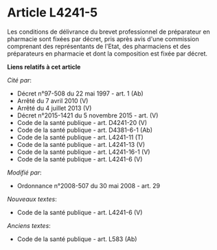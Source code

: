 # Article L4241-5

Les conditions de délivrance du brevet professionnel de préparateur en pharmacie sont fixées par décret, pris après avis
d'une commission comprenant des représentants de l'Etat, des pharmaciens et des préparateurs en pharmacie et dont la
composition est fixée par décret.

**Liens relatifs à cet article**

_Cité par_:

  - Décret n°97-508 du 22 mai 1997 - art. 1 (Ab)
  - Arrêté du 7 avril 2010 (V)
  - Arrêté du 4 juillet 2013 (V)
  - Décret n°2015-1421 du 5 novembre 2015 - art. (V)
  - Code de la santé publique - art. D4241-20 (V)
  - Code de la santé publique - art. D4381-6-1 (Ab)
  - Code de la santé publique - art. L4241-11 (T)
  - Code de la santé publique - art. L4241-13 (V)
  - Code de la santé publique - art. L4241-16-1 (V)
  - Code de la santé publique - art. L4241-6 (V)

_Modifié par_:

  - Ordonnance n°2008-507 du 30 mai 2008 - art. 29

_Nouveaux textes_:

  - Code de la santé publique - art. L4241-6 (V)

_Anciens textes_:

  - Code de la santé publique - art. L583 (Ab)
